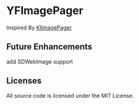 YFImagePager
============

Inspired By [KIImagePager](https://github.com/kimar/KIImagePager)

Future Enhancements
----------
add SDWebImage support

Licenses
----------
All source code is licensed under the MIT License.